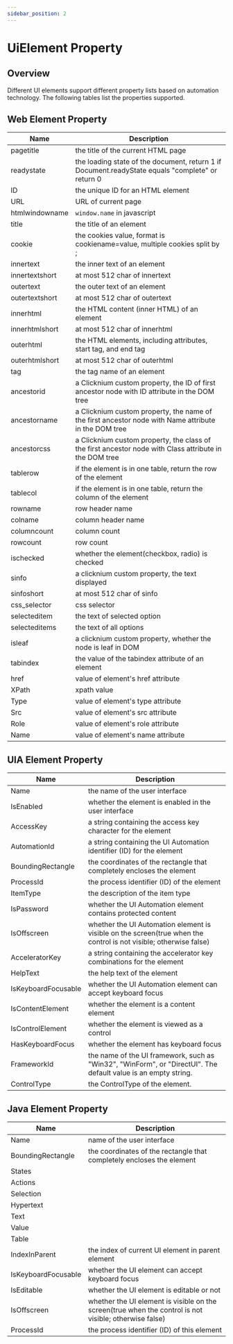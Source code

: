 ```yaml
---
sidebar_position: 2
---
```

# UiElement Property

## Overview
Different UI elements support different property lists based on automation technology. The following tables list the properties supported.

## Web Element Property

| Name      | Description |
| ----------- | ----------- |
| pagetitle      |the title of the current HTML page|
| readystate      |the loading state of the document, return 1 if Document.readyState equals "complete" or return 0|
| ID     |the unique ID for an HTML element|
| URL      |URL of current page|
| htmlwindowname      |`window.name` in javascript|
| title      |the title of an element|
| cookie      |the cookies value, format is cookiename=value, multiple cookies split by ;|
| innertext      |the inner text of an element|
| innertextshort      |at most 512 char of innertext|
| outertext      |the outer text of an element|
| outertextshort      |at most 512 char of outertext|
| innerhtml      |the HTML content (inner HTML) of an element|
| innerhtmlshort      |at most 512 char of innerhtml|
| outerhtml      |the HTML elements, including attributes, start tag, and end tag|
| outerhtmlshort      |at most 512 char of outerhtml|
| tag      |the tag name of an element|
| ancestorid |a Clicknium custom property, the ID of first ancestor node with ID attribute in the DOM tree |
| ancestorname      |a Clicknium custom property,  the name of the first ancestor node with Name attribute in the DOM tree|
| ancestorcss      |a Clicknium custom property,  the class of the first ancestor node with Class attribute in the DOM tree|
| tablerow      |if the element is in one table, return the row of the element|
| tablecol      |if the element is in one table, return the column of the element|
| rowname      |row header name|
| colname      |column header name|
| columncount      |column count|
| rowcount      |row count|
| ischecked      |whether the element(checkbox, radio) is checked|
| sinfo      |a clicknium custom property, the text displayed|
| sinfoshort      |at most 512 char of sinfo|
| css_selector      |css selector|
| selecteditem      |the text of selected option|
| selecteditems      |the text of all options|
| isleaf      |a clicknium custom property, whether the node is leaf in DOM|
| tabindex      |the value of the tabindex attribute of an element|
| href      |value of element's href attribute |
| XPath      |xpath value|
| Type      |value of element's type attribute|
| Src      |value of element's src attribute|
| Role      |value of element's role attribute|
| Name      |value of element's name attribute|

## UIA Element Property

| Name      | Description |
| ----------- | ----------- |
| Name      |  the name of the user interface      |
| IsEnabled  | whether the element is enabled in the user interface|
| AccessKey   |  a string containing the access key character for the element|
| AutomationId |a string containing the UI Automation identifier (ID) for the element|
| BoundingRectangle   | the coordinates of the rectangle that completely encloses the element|
| ProcessId   | the process identifier (ID) of the element|
| ItemType   | the description of the item type |
| IsPassword   |  whether the UI Automation element contains protected content|
| IsOffscreen   |  whether the UI Automation element is visible on the screen(true when the control is not visible; otherwise false)|
| AcceleratorKey   | a string containing the accelerator key combinations for the element|
| HelpText   |the help text of the element|
| IsKeyboardFocusable   |whether the UI Automation element can accept keyboard focus|
| IsContentElement   | whether the element is a content element|
| IsControlElement   | whether the element is viewed as a control|
| HasKeyboardFocus   | whether the element has keyboard focus|
| FrameworkId   | the name of the UI framework, such as "Win32", "WinForm", or "DirectUI". The default value is an empty string.|
| ControlType | the ControlType of the element.|

## Java Element Property

| Name      | Description |
| ----------- | ----------- |
| Name      |name of the user interface |
| BoundingRectangle   |the coordinates of the rectangle that completely encloses the element|
| States    |         |
| Actions   |         |
| Selection   |         |
| Hypertext   |         |
| Text   |         |
| Value   |         |
| Table   |         |
| IndexInParent   | the index of current UI element in parent element |
| IsKeyboardFocusable   |  whether the UI element can accept keyboard focus |
| IsEditable   |  whether the UI element is editable or not |
| IsOffscreen   | whether the UI element is visible on the screen(true when the control is not visible; otherwise false)|
| ProcessId   |the process identifier (ID) of this element|